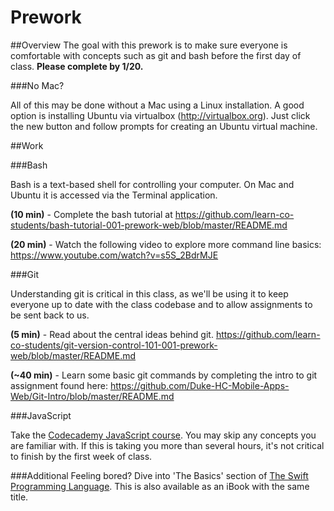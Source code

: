 # Prework

##Overview
The goal with this prework is to make sure everyone is comfortable with concepts such as git and bash before the first day of class.  **Please complete by 1/20.**

###No Mac?

All of this may be done without a Mac using a Linux installation.  A good option is installing Ubuntu via virtualbox (<http://virtualbox.org>).  Just click the new button and follow prompts for creating an Ubuntu virtual machine.  

##Work

###Bash

Bash is a text-based shell for controlling your computer.  On Mac and Ubuntu it is accessed via the Terminal application.

**(10 min)** - Complete the bash tutorial at <https://github.com/learn-co-students/bash-tutorial-001-prework-web/blob/master/README.md>

**(20 min)** - Watch the following video to explore more command line basics:
<https://www.youtube.com/watch?v=s5S_2BdrMJE>


###Git

Understanding git is critical in this class, as we'll be using it to keep everyone up to date with the class codebase and to allow assignments to be sent back to us.

**(5 min)** - Read about the central ideas behind git.
https://github.com/learn-co-students/git-version-control-101-001-prework-web/blob/master/README.md

**(~40 min)** - Learn some basic git commands by completing the intro to git assignment found here:
<https://github.com/Duke-HC-Mobile-Apps-Web/Git-Intro/blob/master/README.md>

###JavaScript

Take the [Codecademy JavaScript course](https://www.codecademy.com/learn/javascript).  You may skip any concepts you are familiar with.  If this is taking you more than several hours, it's not critical to finish by the first week of class.

###Additional
Feeling bored? Dive into 'The Basics' section of [The Swift Programming Language](https://developer.apple.com/library/ios/documentation/Swift/Conceptual/Swift_Programming_Language/).  This is also available as an iBook with the same title.

